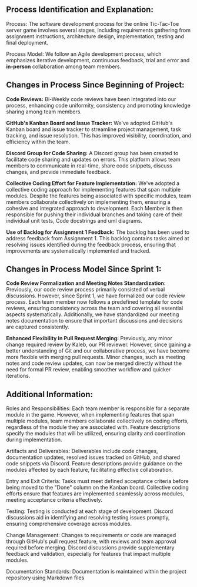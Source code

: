 ## Process Identification and Explanation:

Process: The software development process for the online Tic-Tac-Toe server game involves several stages, including requirements gathering from assignment instructions, architecture design, implementation, testing and final deployment.

Process Model: We follow an Agile development process, which emphasizes iterative development, continuous feedback, trial and error and **in-person** collaboration among team members.

## Changes in Process Since Beginning of Project:

**Code Reviews:** Bi-Weekly code reviews have been integrated into our process, enhancing code uniformity, consistency and promoting knowledge sharing among team members.

**GitHub's Kanban Board and Issue Tracker:** We've adopted GitHub's Kanban board and issue tracker to streamline project management, task tracking, and issue resolution. This has improved visibility, coordination, and efficiency within the team.

**Discord Group for Code Sharing:** A Discord group has been created to facilitate code sharing and updates on errors. This platform allows team members to communicate in real-time, share code snippets, discuss changes, and provide immediate feedback.

**Collective Coding Effort for Feature Implementation:** We've adopted a collective coding approach for implementing features that span multiple modules. Despite the features being associated with specific modules, team members collaborate collectively on implementing them, ensuring a cohesive and integrated approach to development. Each Member is then responsible for pushing their individual branches and taking care of their individual unit tests, Code docstrings and uml diagrams.

**Use of Backlog for Assignment 1 Feedback:** The backlog has been used to address feedback from Assignment 1. This backlog contains tasks aimed at resolving issues identified during the feedback process, ensuring that improvements are systematically implemented and tracked.

## Changes in Process Model Since Sprint 1:

**Code Review Formalization and Meeting Notes Standardization:**
Previously, our code review process primarily consisted of verbal discussions. However, since Sprint 1, we have formalized our code review process. Each team member now follows a predefined template for code reviews, ensuring consistency across the team and covering all essential aspects systematically. Additionally, we have standardized our meeting notes documentation to ensure that important discussions and decisions are captured consistently.

**Enhanced Flexibility in Pull Request Merging:**
Previously, any minor change required review by Kaleb, our PR reviewer. However, since gaining a better understanding of Git and our collaborative process, we have become more flexible with merging pull requests. Minor changes, such as meeting notes and code review updates, can now be merged directly without the need for formal PR review, enabling smoother workflow and quicker iterations.

## Additional Information:

Roles and Responsibilities: Each team member is responsible for a separate module in the game. However, when implementing features that span multiple modules, team members collaborate collectively on coding efforts, regardless of the module they are associated with. Feature descriptions specify the modules that will be utilized, ensuring clarity and coordination during implementation.

Artifacts and Deliverables: Deliverables include code changes, documentation updates, resolved issues tracked on GitHub, and shared code snippets via Discord. Feature descriptions provide guidance on the modules affected by each feature, facilitating effective collaboration.

Entry and Exit Criteria: Tasks must meet defined acceptance criteria before being moved to the "Done" column on the Kanban board. Collective coding efforts ensure that features are implemented seamlessly across modules, meeting acceptance criteria effectively.

Testing: Testing is conducted at each stage of development. Discord discussions aid in identifying and resolving testing issues promptly, ensuring comprehensive coverage across modules.

Change Management: Changes to requirements or code are managed through GitHub's pull request feature, with reviews and team approval required before merging. Discord discussions provide supplementary feedback and validation, especially for features that impact multiple modules.

Documentation Standards: Documentation is maintained within the project repository using Markdown files
